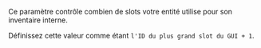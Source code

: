 Ce paramètre contrôle combien de slots votre entité utilise pour son inventaire interne.

Définissez cette valeur comme étant `l'ID du plus grand slot du GUI + 1`.
